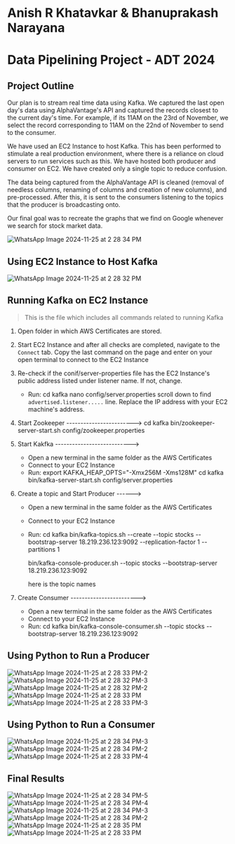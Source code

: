 # Anish R Khatavkar & Bhanuprakash Narayana
# Data Pipelining Project - ADT 2024

## Project Outline

Our plan is to stream real time data using Kafka. We captured the last open day's data using AlphaVantage's API and captured the records closest to the current day's time. For example, if its 11AM on the 23rd of November, we select the record corresponding to 11AM on the 22nd of November to send to the consumer. 

We have used an EC2 Instance to host Kafka. This has been performed to stimulate a real production environment, where there is a reliance on cloud servers to run services such as this. We have hosted both producer and consumer on EC2. We have created only a single topic to reduce confusion. 

The data being captured from the AlphaVantage API is cleaned (removal of needless columns, renaming of columns and creation of new columns), and pre-processed. After this, it is sent to the consumers listening to the topics that the producer is broadcasting onto. 

Our final goal was to recreate the graphs that we find on Google whenever we search for stock market data. 

![WhatsApp Image 2024-11-25 at 2 28 34 PM](https://github.com/user-attachments/assets/a29e88d7-198c-4dbd-8d26-d26de976230c)


## Using EC2 Instance to Host Kafka
![WhatsApp Image 2024-11-25 at 2 28 32 PM](https://github.com/user-attachments/assets/d52ed71e-c2ce-475b-8586-9f324deb03b2)

## Running Kafka on EC2 Instance

> This is the file which includes all commands related to running Kafka

1. Open folder in which AWS Certificates are stored.

2. Start EC2 Instance and after all checks are completed, navigate to the `Connect` tab. Copy the last command on the page and 
    enter on your open terminal to connect to the EC2 Instance

3. Re-check if the conif/server-properties file has the EC2 Instance's public address listed under listener name. If not, change.
    * Run:
        cd kafka <press tab to autocomplete>
        nano config/server.properties 
        scroll down to find `advertised.listener.....` line. Replace the IP address with your EC2 machine's address. 

3. Start Zookeeper ------------------------>
    cd kafka <press tab to autocomplete>
    bin/zookeeper-server-start.sh config/zookeeper.properties


4. Start Kakfka --------------------------->
    * Open a new terminal in the same folder as the AWS Certificates
    * Connect to your EC2 Instance
    * Run:
        export KAFKA_HEAP_OPTS="-Xmx256M -Xms128M"
        cd kafka <press tab to autocomplete>
        bin/kafka-server-start.sh config/server.properties


5. Create a topic and Start Producer ------>
    * Open a new terminal in the same folder as the AWS Certificates
    * Connect to your EC2 Instance
    * Run:
        cd kafka <press tab to autocomplete>
        bin/kafka-topics.sh --create --topic stocks --bootstrap-server 18.219.236.123:9092 --replication-factor 1 --partitions 1

        bin/kafka-console-producer.sh --topic stocks --bootstrap-server 18.219.236.123:9092

        here <stocks> is the topic names


6. Create Consumer ------------------------>
    * Open a new terminal in the same folder as the AWS Certificates
    * Connect to your EC2 Instance
    * Run:
        cd kafka <press tab to autocomplete>
        bin/kafka-console-consumer.sh --topic stocks --bootstrap-server 18.219.236.123:9092




## Using Python to Run a Producer
![WhatsApp Image 2024-11-25 at 2 28 33 PM-2](https://github.com/user-attachments/assets/0825010d-5c5c-41cd-a3da-f3ae89e08c73)
![WhatsApp Image 2024-11-25 at 2 28 32 PM-3](https://github.com/user-attachments/assets/73fbbe38-2240-4790-a128-8c858b71293a)
![WhatsApp Image 2024-11-25 at 2 28 32 PM-2](https://github.com/user-attachments/assets/096b8f83-1448-4c02-a75f-687e6555a9f7)
![WhatsApp Image 2024-11-25 at 2 28 33 PM](https://github.com/user-attachments/assets/232a4139-4597-4c84-8707-d3a0d9b0eb3d)
![WhatsApp Image 2024-11-25 at 2 28 33 PM-3](https://github.com/user-attachments/assets/746f6b3e-cb13-4618-8478-e354a7b283ad)





## Using Python to Run a Consumer
![WhatsApp Image 2024-11-25 at 2 28 34 PM-3](https://github.com/user-attachments/assets/9b93891f-b136-45fe-84a3-dbeb09451dd2)
![WhatsApp Image 2024-11-25 at 2 28 34 PM-2](https://github.com/user-attachments/assets/ce4eced6-c527-4685-a147-9635c77cd403)
![WhatsApp Image 2024-11-25 at 2 28 33 PM-4](https://github.com/user-attachments/assets/ea42f0ca-6003-42ae-9d2c-1586f2a6bf12)



## Final Results

![WhatsApp Image 2024-11-25 at 2 28 34 PM-5](https://github.com/user-attachments/assets/7fff7925-aa0c-4817-9418-f174e1c701aa)
![WhatsApp Image 2024-11-25 at 2 28 34 PM-4](https://github.com/user-attachments/assets/0c0b70dc-c845-4a29-856c-82d2f4383116)
![WhatsApp Image 2024-11-25 at 2 28 34 PM-3](https://github.com/user-attachments/assets/a7dde8e9-8c13-4885-94bd-d34fb3bcaa2a)
![WhatsApp Image 2024-11-25 at 2 28 34 PM-2](https://github.com/user-attachments/assets/01099da8-aaec-42d3-96c1-4bdb29ac854e)
![WhatsApp Image 2024-11-25 at 2 28 35 PM](https://github.com/user-attachments/assets/8cef77a7-24c1-4dd3-b15f-bc68a462c36d)
![WhatsApp Image 2024-11-25 at 2 28 33 PM](https://github.com/user-attachments/assets/993d6c02-ac79-4607-a654-b7a3fa03cc2f)



